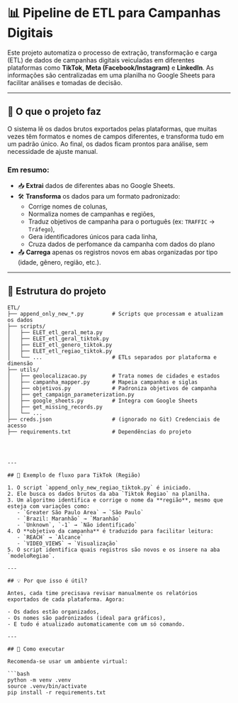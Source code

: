 # 📊 Pipeline de ETL para Campanhas Digitais

Este projeto automatiza o processo de extração, transformação e carga (ETL) de dados de campanhas digitais veiculadas em diferentes plataformas como **TikTok**, **Meta (Facebook/Instagram)** e **LinkedIn**. As informações são centralizadas em uma planilha no Google Sheets para facilitar análises e tomadas de decisão.

---

## 🧠 O que o projeto faz

O sistema lê os dados brutos exportados pelas plataformas, que muitas vezes têm formatos e nomes de campos diferentes, e transforma tudo em um padrão único. Ao final, os dados ficam prontos para análise, sem necessidade de ajuste manual.

### Em resumo:
- 📥 **Extrai** dados de diferentes abas no Google Sheets.
- 🛠️ **Transforma** os dados para um formato padronizado:
  - Corrige nomes de colunas,
  - Normaliza nomes de campanhas e regiões,
  - Traduz objetivos de campanha para o português (ex: `TRAFFIC` → `Tráfego`),
  - Gera identificadores únicos para cada linha,
  - Cruza dados de perfomance da campanha com dados do plano
- 📤 **Carrega** apenas os registros novos em abas organizadas por tipo (idade, gênero, região, etc.).

---

## 🧩 Estrutura do projeto

```plaintext
ETL/
├── append_only_new_*.py         # Scripts que processam e atualizam os dados
├── scripts/
│   ├── ELET_etl_geral_meta.py
│   ├── ELET_etl_geral_tiktok.py
│   ├── ELET_etl_genero_tiktok.py
│   ├── ELET_etl_regiao_tiktok.py
│   └── ...                      # ETLs separados por plataforma e dimensão
├── utils/
│   ├── geolocalizacao.py        # Trata nomes de cidades e estados
│   ├── campanha_mapper.py       # Mapeia campanhas e siglas
│   ├── objetivos.py             # Padroniza objetivos de campanha
│   ├── get_campaign_parameterization.py
│   ├── google_sheets.py         # Integra com Google Sheets
│   ├── get_missing_records.py
│   └── ...
├── creds.json                   # (ignorado no Git) Credenciais de acesso
├── requirements.txt             # Dependências do projeto




---

## 🔄 Exemplo de fluxo para TikTok (Região)

1. O script `append_only_new_regiao_tiktok.py` é iniciado.
2. Ele busca os dados brutos da aba `Tiktok Regiao` na planilha.
3. Um algoritmo identifica e corrige o nome da **região**, mesmo que esteja com variações como:
   - `Greater São Paulo Area` → `São Paulo`
   - `Brazil: Maranhão` → `Maranhão`
   - `Unknown`, `-1` → `Não identificado`
4. O **objetivo da campanha** é traduzido para facilitar leitura:
   - `REACH` → `Alcance`
   - `VIDEO_VIEWS` → `Visualização`
5. O script identifica quais registros são novos e os insere na aba `modeloRegiao`.

---

## 💡 Por que isso é útil?

Antes, cada time precisava revisar manualmente os relatórios exportados de cada plataforma. Agora:

- Os dados estão organizados,
- Os nomes são padronizados (ideal para gráficos),
- E tudo é atualizado automaticamente com um só comando.

---

## 🚀 Como executar

Recomenda-se usar um ambiente virtual:

```bash
python -m venv .venv
source .venv/bin/activate
pip install -r requirements.txt


